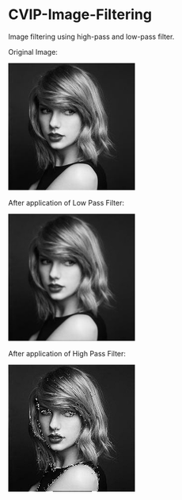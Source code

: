 # CVIP-Image-Filtering
Image filtering using high-pass and low-pass filter.


Original Image:

![Original Picture](proj1-task1.jpg)

After application of Low Pass Filter:


![Original Picture](low-pass.jpg)

After application of High Pass Filter:


![Original Picture](high-pass.jpg)
